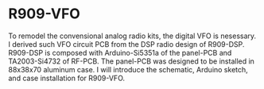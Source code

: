 # R909-VFO
To remodel the convensional analog radio kits, the digital VFO is nesessary. 
I derived such VFO circuit PCB from the DSP radio design of R909-DSP.
R909-DSP is composed with Arduino-Si5351a of the panel-PCB and TA2003-Si4732 of RF-PCB.
The panel-PCB was designed to be installed in 88x38x70 aluminum case.
I will introduce the schematic, Arduino sketch, and case installation for R909-VFO.
